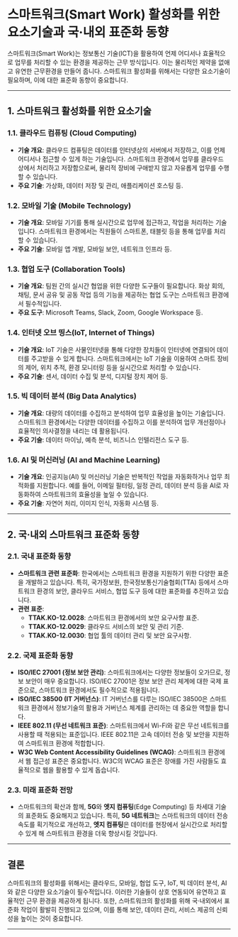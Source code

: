 # 스마트워크(Smart Work) 활성화를 위한 요소기술과 국·내외 표준화 동향

스마트워크(Smart Work)는 정보통신 기술(ICT)을 활용하여 언제 어디서나 효율적으로 업무를 처리할 수 있는 환경을 제공하는 근무 방식입니다. 이는 물리적인 제약을 없애고 유연한 근무환경을 만들어 줍니다. 스마트워크 활성화를 위해서는 다양한 요소기술이 필요하며, 이에 대한 표준화 동향이 중요합니다.

---

## 1. 스마트워크 활성화를 위한 요소기술

### 1.1. **클라우드 컴퓨팅 (Cloud Computing)**
- **기술 개요**: 클라우드 컴퓨팅은 데이터를 인터넷상의 서버에서 저장하고, 이를 언제 어디서나 접근할 수 있게 하는 기술입니다. 스마트워크 환경에서 업무를 클라우드 상에서 처리하고 저장함으로써, 물리적 장비에 구애받지 않고 자유롭게 업무를 수행할 수 있습니다.
- **주요 기술**: 가상화, 데이터 저장 및 관리, 애플리케이션 호스팅 등.

### 1.2. **모바일 기술 (Mobile Technology)**
- **기술 개요**: 모바일 기기를 통해 실시간으로 업무에 접근하고, 작업을 처리하는 기술입니다. 스마트워크 환경에서는 직원들이 스마트폰, 태블릿 등을 통해 업무를 처리할 수 있습니다.
- **주요 기술**: 모바일 앱 개발, 모바일 보안, 네트워크 인프라 등.

### 1.3. **협업 도구 (Collaboration Tools)**
- **기술 개요**: 팀원 간의 실시간 협업을 위한 다양한 도구들이 필요합니다. 화상 회의, 채팅, 문서 공유 및 공동 작업 등의 기능을 제공하는 협업 도구는 스마트워크 환경에서 필수적입니다.
- **주요 도구**: Microsoft Teams, Slack, Zoom, Google Workspace 등.

### 1.4. **인터넷 오브 띵스(IoT, Internet of Things)**
- **기술 개요**: IoT 기술은 사물인터넷을 통해 다양한 장치들이 인터넷에 연결되어 데이터를 주고받을 수 있게 합니다. 스마트워크에서는 IoT 기술을 이용하여 스마트 장비의 제어, 위치 추적, 환경 모니터링 등을 실시간으로 처리할 수 있습니다.
- **주요 기술**: 센서, 데이터 수집 및 분석, 디지털 장치 제어 등.

### 1.5. **빅 데이터 분석 (Big Data Analytics)**
- **기술 개요**: 대량의 데이터를 수집하고 분석하여 업무 효율성을 높이는 기술입니다. 스마트워크 환경에서는 다양한 데이터를 수집하고 이를 분석하여 업무 개선점이나 효율적인 의사결정을 내리는 데 활용됩니다.
- **주요 기술**: 데이터 마이닝, 예측 분석, 비즈니스 인텔리전스 도구 등.

### 1.6. **AI 및 머신러닝 (AI and Machine Learning)**
- **기술 개요**: 인공지능(AI) 및 머신러닝 기술은 반복적인 작업을 자동화하거나 업무 최적화를 지원합니다. 예를 들어, 이메일 필터링, 일정 관리, 데이터 분석 등을 AI로 자동화하여 스마트워크의 효율성을 높일 수 있습니다.
- **주요 기술**: 자연어 처리, 이미지 인식, 자동화 시스템 등.

---

## 2. 국·내외 스마트워크 표준화 동향

### 2.1. **국내 표준화 동향**
- **스마트워크 관련 표준화**: 한국에서는 스마트워크 환경을 지원하기 위한 다양한 표준을 개발하고 있습니다. 특히, 국가정보원, 한국정보통신기술협회(TTA) 등에서 스마트워크 환경의 보안, 클라우드 서비스, 협업 도구 등에 대한 표준화를 추진하고 있습니다.
- **관련 표준**: 
  - **TTAK.KO-12.0028**: 스마트워크 환경에서의 보안 요구사항 표준.
  - **TTAK.KO-12.0029**: 클라우드 서비스의 보안 및 관리 기준.
  - **TTAK.KO-12.0030**: 협업 툴의 데이터 관리 및 보안 요구사항.
  
### 2.2. **국제 표준화 동향**
- **ISO/IEC 27001 (정보 보안 관리)**: 스마트워크에서는 다양한 정보들이 오가므로, 정보 보안이 매우 중요합니다. ISO/IEC 27001은 정보 보안 관리 체계에 대한 국제 표준으로, 스마트워크 환경에서도 필수적으로 적용됩니다.
- **ISO/IEC 38500 (IT 거버넌스)**: IT 거버넌스를 다루는 ISO/IEC 38500은 스마트워크 환경에서 정보기술의 활용과 거버넌스 체계를 관리하는 데 중요한 역할을 합니다.
- **IEEE 802.11 (무선 네트워크 표준)**: 스마트워크에서 Wi-Fi와 같은 무선 네트워크를 사용할 때 적용되는 표준입니다. IEEE 802.11은 고속 데이터 전송 및 보안을 지원하여 스마트워크 환경에 적합합니다.
- **W3C Web Content Accessibility Guidelines (WCAG)**: 스마트워크 환경에서 웹 접근성 표준은 중요합니다. W3C의 WCAG 표준은 장애를 가진 사람들도 효율적으로 웹을 활용할 수 있게 돕습니다.

### 2.3. **미래 표준화 전망**
- 스마트워크의 확산과 함께, **5G**와 **엣지 컴퓨팅**(Edge Computing) 등 차세대 기술의 표준화도 중요해지고 있습니다. 특히, **5G 네트워크**는 스마트워크의 데이터 전송 속도를 획기적으로 개선하고, **엣지 컴퓨팅**은 데이터를 현장에서 실시간으로 처리할 수 있게 해 스마트워크 환경을 더욱 향상시킬 것입니다.

---

## 결론

스마트워크의 활성화를 위해서는 클라우드, 모바일, 협업 도구, IoT, 빅 데이터 분석, AI와 같은 다양한 요소기술이 필수적입니다. 이러한 기술들이 상호 연동되어 유연하고 효율적인 근무 환경을 제공하게 됩니다. 또한, 스마트워크의 활성화를 위해 국·내외에서 표준화 작업이 활발히 진행되고 있으며, 이를 통해 보안, 데이터 관리, 서비스 제공의 신뢰성을 높이는 것이 중요합니다.

---
